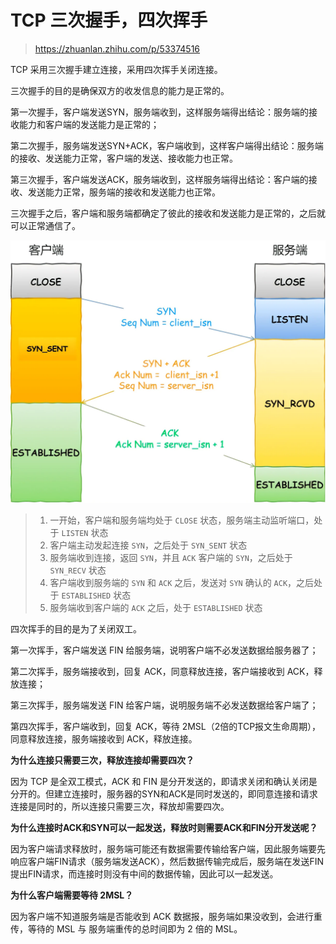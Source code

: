 ﻿# TCP 三次握手，四次挥手

> <https://zhuanlan.zhihu.com/p/53374516>

TCP 采用三次握手建立连接，采用四次挥手关闭连接。

三次握手的目的是确保双方的收发信息的能力是正常的。

第一次握手，客户端发送SYN，服务端收到，这样服务端得出结论：服务端的接收能力和客户端的发送能力是正常的；

第二次握手，服务端发送SYN+ACK，客户端收到，这样客户端得出结论：服务端的接收、发送能力正常，客户端的发送、接收能力也正常。

第三次握手，客户端发送ACK，服务端收到，这样服务端得出结论：客户端的接收、发送能力正常，服务端的接收和发送能力也正常。

三次握手之后，客户端和服务端都确定了彼此的接收和发送能力是正常的，之后就可以正常通信了。

![三次握手状态变化](./images/2023-03-06-13-34-50.png)

> 1. 一开始，客户端和服务端均处于 `CLOSE` 状态，服务端主动监听端口，处于 `LISTEN` 状态
> 2. 客户端主动发起连接 `SYN`，之后处于 `SYN_SENT` 状态
> 3. 服务端收到连接，返回 `SYN`，并且 `ACK` 客户端的 `SYN`，之后处于 `SYN_RECV` 状态
> 4. 客户端收到服务端的 `SYN` 和 `ACK` 之后，发送对 `SYN` 确认的 `ACK`，之后处于 `ESTABLISHED` 状态
> 5. 服务端收到客户端的 `ACK` 之后，处于 `ESTABLISHED` 状态

四次挥手的目的是为了关闭双工。

第一次挥手，客户端发送 FIN 给服务端，说明客户端不必发送数据给服务器了；

第二次挥手，服务端接收到，回复 ACK，同意释放连接，客户端接收到 ACK，释放连接；

第三次挥手，服务端发送 FIN 给客户端，说明服务端不必发送数据给客户端了；

第四次挥手，客户端收到，回复 ACK，等待 2MSL（2倍的TCP报文生命周期），同意释放连接，服务端接收到 ACK，释放连接。

**为什么连接只需要三次，释放连接却需要四次？**

因为 TCP 是全双工模式，ACK 和 FIN 是分开发送的，即请求关闭和确认关闭是分开的。但建立连接时，服务器的SYN和ACK是同时发送的，即同意连接和请求连接是同时的，所以连接只需要三次，释放却需要四次。

**为什么连接时ACK和SYN可以一起发送，释放时则需要ACK和FIN分开发送呢？**

因为客户端请求释放时，服务端可能还有数据需要传输给客户端，因此服务端要先响应客户端FIN请求（服务端发送ACK），然后数据传输完成后，服务端在发送FIN提出FIN请求，而连接时则没有中间的数据传输，因此可以一起发送。

**为什么客户端需要等待 2MSL？**

因为客户端不知道服务端是否能收到 ACK 数据报，服务端如果没收到，会进行重传，等待的 MSL 与 服务端重传的总时间即为 2 倍的 MSL。
